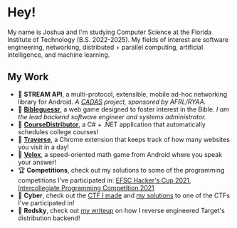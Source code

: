 # Hey!
My name is Joshua and I'm studying Computer Science at the Florida Institute of Technology (B.S. 2022-2025). My fields of interest are software engineering, networking, distributed + parallel computing, artificial intelligence, and machine learning.

## My Work

- 📱 **STREAM API**, a multi-protocol, extensible, mobile ad-hoc networking library for Android. *A [CADAS](https://cadas.fit.edu/) project, sponsored by AFRL/RYAA.*
- 📖 **[Bibleguessr](https://bibleguessr.gg/)**, a web game designed to foster interest in the Bible. *I am the lead backend software engineer and systems administrator.*
- 🏫 **[CourseDistributor](https://github.com/LumaDevelopment/CourseDistributor)**, a C# + .NET application that automatically schedules college courses!
- 🚶 **[Traverse](https://github.com/LumaDevelopment/Traverse)**, a Chrome extension that keeps track of how many websites you visit in a day!
- 🎲 **[Velox](https://github.com/LumaDevelopment/Velox)**, a speed-oriented math game from Android where you speak your answer!
- 🏆 **Competitions**, check out my solutions to some of the programming competitions I've participated in: [EFSC Hacker's Cup 2021](https://github.com/LumaDevelopment/efsc-hackers-cup-2021), [Intercollegiate Programming Competition 2021](https://github.com/LumaDevelopment/intercollegiate-programming-competition-2021)
- 👾 **Cyber**, check out the [CTF I made](https://github.com/LumaDevelopment/SapphireCTF) and [my solutions](https://github.com/LumaDevelopment/neverlanctf-2019-writeups) to one of the CTFs I've participated in!
- 🎯 **Redsky**, check out [my writeup](https://gist.github.com/LumaDevelopment/f2a34a202fed6ab5a7f3a31282834943) on how I reverse engineered Target's distribution backend!
